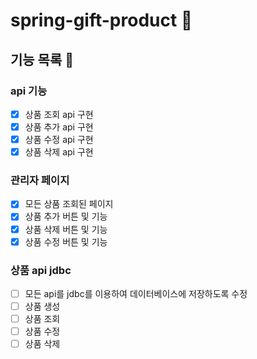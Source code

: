 # spring-gift-product 🎁

## 기능 목록 📄
### api 기능
- [x] 상품 조회 api 구현
- [x] 상품 추가 api 구현
- [x] 상품 수정 api 구현
- [x] 상품 삭제 api 구현

### 관리자 페이지
- [x] 모든 상품 조회된 페이지
- [x] 상품 추가 버튼 및 기능
- [x] 상품 삭제 버튼 및 기능
- [x] 상품 수정 버튼 및 기능

### 상품 api jdbc
- [ ] 모든 api를 jdbc를 이용하여 데이터베이스에 저장하도록 수정
- [ ] 상품 생성
- [ ] 상품 조회
- [ ] 상품 수정
- [ ] 상품 삭제